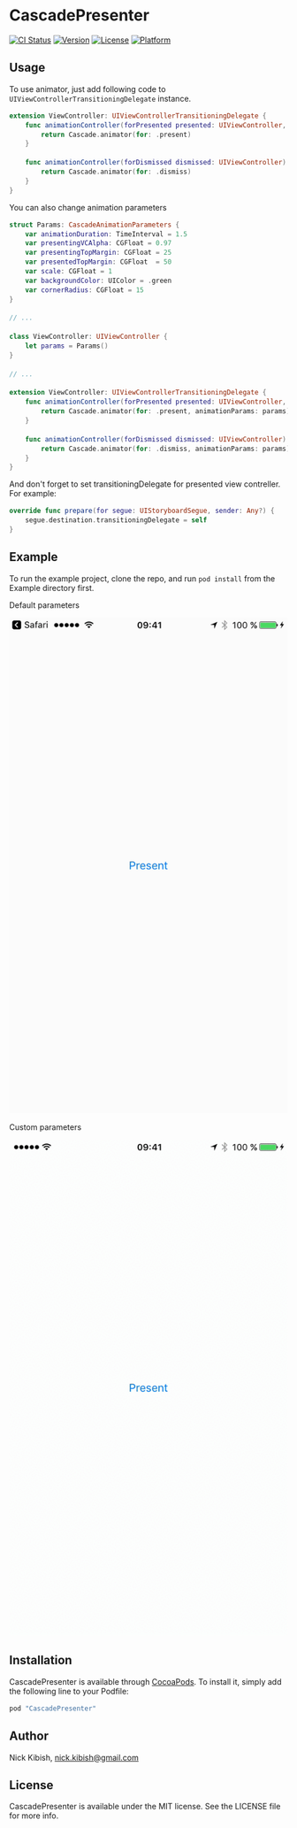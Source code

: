 # CascadePresenter

[![CI Status](http://img.shields.io/travis/git/CascadePresenter.svg?style=flat)](https://travis-ci.org/git/CascadePresenter)
[![Version](https://img.shields.io/cocoapods/v/CascadePresenter.svg?style=flat)](http://cocoapods.org/pods/CascadePresenter)
[![License](https://img.shields.io/cocoapods/l/CascadePresenter.svg?style=flat)](http://cocoapods.org/pods/CascadePresenter)
[![Platform](https://img.shields.io/cocoapods/p/CascadePresenter.svg?style=flat)](http://cocoapods.org/pods/CascadePresenter)

## Usage
To use animator, just add following code to `UIViewControllerTransitioningDelegate` instance.
```swift
extension ViewController: UIViewControllerTransitioningDelegate {
    func animationController(forPresented presented: UIViewController, presenting: UIViewController, source: UIViewController) -> UIViewControllerAnimatedTransitioning? {
        return Cascade.animator(for: .present)
    }
    
    func animationController(forDismissed dismissed: UIViewController) -> UIViewControllerAnimatedTransitioning? {
        return Cascade.animator(for: .dismiss)
    }
}
```

You can also change animation parameters
```swift
struct Params: CascadeAnimationParameters {
    var animationDuration: TimeInterval = 1.5
    var presentingVCAlpha: CGFloat = 0.97
    var presentingTopMargin: CGFloat = 25
    var presentedTopMargin: CGFloat  = 50
    var scale: CGFloat = 1
    var backgroundColor: UIColor = .green
    var cornerRadius: CGFloat = 15
}

// ...

class ViewController: UIViewController {
    let params = Params()
}

// ...

extension ViewController: UIViewControllerTransitioningDelegate {
    func animationController(forPresented presented: UIViewController, presenting: UIViewController, source: UIViewController) -> UIViewControllerAnimatedTransitioning? {
        return Cascade.animator(for: .present, animationParams: params)
    }
    
    func animationController(forDismissed dismissed: UIViewController) -> UIViewControllerAnimatedTransitioning? {
        return Cascade.animator(for: .dismiss, animationParams: params)
    }
}

```

And don't forget to set transitioningDelegate for presented view contreller.
For example:

```swift
override func prepare(for segue: UIStoryboardSegue, sender: Any?) {
    segue.destination.transitioningDelegate = self
}
```

## Example

To run the example project, clone the repo, and run `pod install` from the Example directory first.

Default parameters

![Default_](https://github.com/NickKibish/CascadePresenter/blob/master/Screenshots/Default.gif?raw=true)

Custom parameters

![Custom_](https://github.com/NickKibish/CascadePresenter/blob/master/Screenshots/with_params.gif?raw=true)

## Installation

CascadePresenter is available through [CocoaPods](http://cocoapods.org). To install
it, simply add the following line to your Podfile:

```ruby
pod "CascadePresenter"
```

## Author

Nick Kibish, nick.kibish@gmail.com

## License

CascadePresenter is available under the MIT license. See the LICENSE file for more info.
